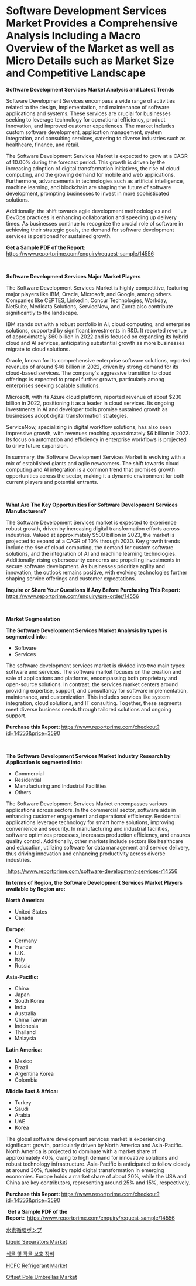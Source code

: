 <p><h1>Software Development Services Market Provides a Comprehensive Analysis Including a Macro Overview of the Market as well as Micro Details such as Market Size and Competitive Landscape</h1></p><p><strong>Software Development Services Market Analysis and Latest Trends</strong></p>
<p><p>Software Development Services encompass a wide range of activities related to the design, implementation, and maintenance of software applications and systems. These services are crucial for businesses seeking to leverage technology for operational efficiency, product innovation, and improved customer experiences. The market includes custom software development, application management, system integration, and consulting services, catering to diverse industries such as healthcare, finance, and retail.</p><p>The Software Development Services Market is expected to grow at a CAGR of 10.00% during the forecast period. This growth is driven by the increasing adoption of digital transformation initiatives, the rise of cloud computing, and the growing demand for mobile and web applications. Furthermore, advancements in technologies such as artificial intelligence, machine learning, and blockchain are shaping the future of software development, prompting businesses to invest in more sophisticated solutions. </p><p>Additionally, the shift towards agile development methodologies and DevOps practices is enhancing collaboration and speeding up delivery times. As businesses continue to recognize the crucial role of software in achieving their strategic goals, the demand for software development services is positioned for sustained growth.</p></p>
<p><strong>Get a Sample PDF of the Report:&nbsp;</strong> <a href="https://www.reportprime.com/enquiry/request-sample/14556">https://www.reportprime.com/enquiry/request-sample/14556</a></p>
<p>&nbsp;</p>
<p><strong>Software Development Services Major Market Players</strong></p>
<p><p>The Software Development Services Market is highly competitive, featuring major players like IBM, Oracle, Microsoft, and Google, among others. Companies like CEPTES, LinkedIn, Concur Technologies, Workday, NetSuite, Medidata Solutions, ServiceNow, and Zuora also contribute significantly to the landscape. </p><p>IBM stands out with a robust portfolio in AI, cloud computing, and enterprise solutions, supported by significant investments in R&D. It reported revenue of approximately $60 billion in 2022 and is focused on expanding its hybrid cloud and AI services, anticipating substantial growth as more businesses migrate to cloud solutions.</p><p>Oracle, known for its comprehensive enterprise software solutions, reported revenues of around $46 billion in 2022, driven by strong demand for its cloud-based services. The company's aggressive transition to cloud offerings is expected to propel further growth, particularly among enterprises seeking scalable solutions.</p><p>Microsoft, with its Azure cloud platform, reported revenue of about $230 billion in 2022, positioning it as a leader in cloud services. Its ongoing investments in AI and developer tools promise sustained growth as businesses adopt digital transformation strategies.</p><p>ServiceNow, specializing in digital workflow solutions, has also seen impressive growth, with revenues reaching approximately $6 billion in 2022. Its focus on automation and efficiency in enterprise workflows is projected to drive future expansion.</p><p>In summary, the Software Development Services Market is evolving with a mix of established giants and agile newcomers. The shift towards cloud computing and AI integration is a common trend that promises growth opportunities across the sector, making it a dynamic environment for both current players and potential entrants.</p></p>
<p>&nbsp;</p>
<p><strong>What Are The Key Opportunities For Software Development Services Manufacturers?</strong></p>
<p><p>The Software Development Services market is expected to experience robust growth, driven by increasing digital transformation efforts across industries. Valued at approximately $500 billion in 2023, the market is projected to expand at a CAGR of 10% through 2030. Key growth trends include the rise of cloud computing, the demand for custom software solutions, and the integration of AI and machine learning technologies. Additionally, rising cybersecurity concerns are propelling investments in secure software development. As businesses prioritize agility and innovation, the outlook remains positive, with evolving technologies further shaping service offerings and customer expectations.</p></p>
<p><strong>Inquire or Share Your Questions If Any Before Purchasing This Report:</strong> <a href="https://www.reportprime.com/enquiry/pre-order/14556">https://www.reportprime.com/enquiry/pre-order/14556</a></p>
<p>&nbsp;</p>
<p><strong>Market Segmentation</strong></p>
<p><strong>The Software Development Services Market Analysis by types is segmented into:</strong></p>
<p><ul><li>Software</li><li>Services</li></ul></p>
<p><p>The software development services market is divided into two main types: software and services. The software market focuses on the creation and sale of applications and platforms, encompassing both proprietary and open-source solutions. In contrast, the services market centers around providing expertise, support, and consultancy for software implementation, maintenance, and customization. This includes services like system integration, cloud solutions, and IT consulting. Together, these segments meet diverse business needs through tailored solutions and ongoing support.</p></p>
<p><strong>Purchase this Report:&nbsp;</strong><a href="https://www.reportprime.com/checkout?id=14556&price=3590">https://www.reportprime.com/checkout?id=14556&price=3590</a></p>
<p>&nbsp;</p>
<p><strong>The Software Development Services Market Industry Research by Application is segmented into:</strong></p>
<p><ul><li>Commercial</li><li>Residential</li><li>Manufacturing and Industrial Facilities</li><li>Others</li></ul></p>
<p><p>The Software Development Services Market encompasses various applications across sectors. In the commercial sector, software aids in enhancing customer engagement and operational efficiency. Residential applications leverage technology for smart home solutions, improving convenience and security. In manufacturing and industrial facilities, software optimizes processes, increases production efficiency, and ensures quality control. Additionally, other markets include sectors like healthcare and education, utilizing software for data management and service delivery, thus driving innovation and enhancing productivity across diverse industries.</p></p>
<p><a href="https://www.reportprime.com/software-development-services-r14556">&nbsp;https://www.reportprime.com/software-development-services-r14556</a></p>
<p><strong>In terms of Region, the Software Development Services Market Players available by Region are:</strong></p>
<p>
    <p> <strong> North America: </strong>
        <ul>
            <li>United States</li>
            <li>Canada</li>
        </ul>
        </p> 
    <p> <strong> Europe: </strong>
        <ul>
            <li>Germany</li>
            <li>France</li>
            <li>U.K.</li>
            <li>Italy</li>
            <li>Russia</li>
        </ul>
        </p> 
    <p> <strong> Asia-Pacific: </strong>
        <ul>
            <li>China</li>
            <li>Japan</li>
            <li>South Korea</li>
            <li>India</li>
            <li>Australia</li>
            <li>China Taiwan</li>
            <li>Indonesia</li>
            <li>Thailand</li>
            <li>Malaysia</li>
        </ul>
        </p> 
    <p> <strong> Latin America: </strong>
        <ul>
            <li>Mexico</li>
            <li>Brazil</li>
            <li>Argentina Korea</li>
            <li>Colombia</li>
        </ul>
        </p> 
    <p> <strong> Middle East & Africa: </strong>
        <ul>
            <li>Turkey</li>
            <li>Saudi</li>
            <li>Arabia</li>
            <li>UAE</li>
            <li>Korea</li>
        </ul>
    </p>
    </p>
<p><p>The global software development services market is experiencing significant growth, particularly driven by North America and Asia-Pacific. North America is projected to dominate with a market share of approximately 40%, owing to high demand for innovative solutions and robust technology infrastructure. Asia-Pacific is anticipated to follow closely at around 30%, fueled by rapid digital transformation in emerging economies. Europe holds a market share of about 20%, while the USA and China are key contributors, representing around 25% and 15%, respectively.</p></p>
<p><strong>Purchase this Report: </strong><a href="https://www.reportprime.com/checkout?id=14556&price=3590">https://www.reportprime.com/checkout?id=14556&price=3590</a></p>
<p>&nbsp;<strong>Get a Sample PDF of the Report:&nbsp;&nbsp;</strong><a href="https://www.reportprime.com/enquiry/request-sample/14556">https://www.reportprime.com/enquiry/request-sample/14556</a></p>
<p><strong></strong></p>
<p><p><a href="https://medium.com/@evekerluke2023/hydrogen-circulation-pump-market-%E3%81%AE%E3%82%B0%E3%83%AD%E3%83%BC%E3%83%90%E3%83%AB%E5%B8%82%E5%A0%B4%E6%A6%82%E8%A6%81%E3%81%AF-%E4%B8%96%E7%95%8C%E3%81%8A%E3%82%88%E3%81%B3%E4%B8%BB%E8%A6%81%E5%B8%82%E5%A0%B4%E3%81%AB%E3%81%8A%E3%81%91%E3%82%8B%E6%A5%AD%E7%95%8C%E3%81%AB%E5%BD%B1%E9%9F%BF%E3%82%92%E4%B8%8E%E3%81%88%E3%82%8B%E4%B8%BB%E8%A6%81%E3%81%AA%E3%83%88%E3%83%AC%E3%83%B3%E3%83%89%E3%81%AB%E3%81%A4%E3%81%84%E3%81%A6-%E7%8B%AC%E8%87%AA%E3%81%AE%E8%A6%96%E7%82%B9%E3%82%92%E6%8F%90%E4%BE%9B%E3%81%97%E3%81%BE%E3%81%99-01204bfdd351">水素循環ポンプ</a></p><p><a href="https://issuu.com/reportprime-2/docs/liquid-separators-market-size-2030._e09d3158d23988">Liquid Separators Market</a></p><p><a href="https://medium.com/@ayesakhan333/plant-crop-protection-equipment-market-%EC%9D%98-%EA%B8%80%EB%A1%9C%EB%B2%8C-%EC%8B%9C%EC%9E%A5-%EA%B0%9C%EC%9A%94%EB%8A%94-%EC%A0%84-%EC%84%B8%EA%B3%84-%EB%B0%8F-%EC%A3%BC%EC%9A%94-%EC%8B%9C%EC%9E%A5%EC%9D%98-%EC%82%B0%EC%97%85%EC%97%90-%EC%98%81%ED%96%A5%EC%9D%84-%EB%AF%B8%EC%B9%98%EB%8A%94-%EC%A3%BC%EC%9A%94-%ED%8A%B8%EB%A0%8C%EB%93%9C%EC%97%90-%EB%8C%80%ED%95%9C-%EB%8F%85%ED%8A%B9%ED%95%9C-eae6b3bf49ba">식물 및 작물 보호 장비</a></p><p><a href="https://medium.com/@carlahoustonh51/the-hcfc-refrigerant-market-prioritizes-cost-control-and-efficiency-enhancement-642743b67635">HCFC Refrigerant Market</a></p><p><a href="https://issuu.com/reportprime-2/docs/offset-pole-umbrellas-market-size-2_25d7956ad28689">Offset Pole Umbrellas Market</a></p></p>